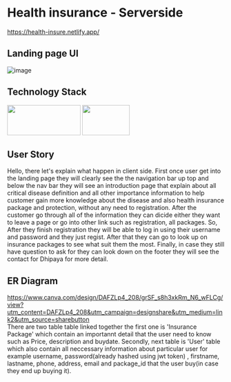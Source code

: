 # Health insurance - Serverside
https://health-insure.netlify.app/
##  Landing page UI
![image](https://user-images.githubusercontent.com/101511565/213957553-acd83a45-9580-4398-8ee7-c8b47ed021d8.png)

##  Technology Stack
<p float="left">
  <img src="https://expressjs.com/images/express-facebook-share.png" width="170px" height="70px" />  
  <img src="https://upload.wikimedia.org/wikipedia/commons/thumb/2/29/Postgresql_elephant.svg/1200px-Postgresql_elephant.svg.png" width="110px" height="70px" />  
</p>

## User Story
  Hello, there let's explain what happen in client side. First once user get into the landing page they will clearly see the the navigation bar up top
  and below the nav bar they will see an introduction page that explain about all critical disease definition and all other importance information 
  to help customer gain more knowledge about the disease and also health insurance package and protection, without any need to registration. After the customer 
  go through all of the information they can dicide either they want to leave a page or go into other link such as registration, all packages. So, After they finish
  registration they will be able to log in using their username and password and they just regist. After that they can go to look up on insurance packages to see
  what suit them the most. Finally, in case they still have question to ask for they can look down on the footer they will see the contact for Dhipaya for more detail.

## ER Diagram 
   https://www.canva.com/design/DAFZLp4_208/grSF_s8h3xkRm_N6_wFLCg/view?utm_content=DAFZLp4_208&utm_campaign=designshare&utm_medium=link2&utm_source=sharebutton <br />
   There are two table table linked together the first one is 'Insurance Package' which contain an importannt detail that the user need to know such as Price, description
   and buydate. Secondly, next table is 'User' table which also contain all neccessary information about particular user for example username, password(already hashed using jwt token)
   , firstname, lastname, phone, address, email and package_id that the user buy(in case they end up buying it).
